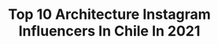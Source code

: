 ---
title: Top 10 Architecture Instagram Influencers In Chile In 2021
description: >-
  Find top architecture Instagram influencers in Chile in 2021. Most popular hashtags: #architecture #chile #city #drone.
platform: Instagram
hits: 16
text_top: Discover the most popular Instagram influencers on inBeat.
text_bottom: Our search engine aggregates 16 Instagram influencers like this in Chile for you to collaborate.
profiles:
  - username: "t_w_o"
    fullname: >-
      Tomás Westenenk Orrego
    bio: >-
      Architect / Photographer
    location: "Chile"
    followers: 124791
    engagement: 125
    commentsToLikes: 0.022930
    id: ck6tiba060e3o0j711u3pz1nw
    verified: false
    hashtags: "#chile, #lessismore, #traveltheworld, #composition"
  - username: "arquetipoccp"
    fullname: >-
      Arquetipo CCP
    bio: >-
      Fotógrafo 👉🏼 @sebaguerra . 🌋Naturaleza|🏙Arquitectura|🚀Sensaciones Ahora en:📍Concepción - Chile
    location: "Chile"
    followers: 8610
    engagement: 1572
    commentsToLikes: 0.023372
    id: ck5hs64wfw1zp0i11erd5f7lv
    verified: false
    hashtags: "#concepcion, #gopro, #shotzfromthesky, #instaconce"
  - username: "carlosjohansisco.arq"
    fullname: >-
      C  A  R  L  E  T  T  O
    bio: >-
      A r q u i t e c t u r a & I l u s t r a c i o n INSCRIPCIONES ABIERTAS WORKSHOP 05-06 DICIEMBRE DM - Colaboraciones Entrevista @arch.vizz 👇🏻👇🏻
    location: "Chile"
    followers: 9177
    engagement: 626
    commentsToLikes: 0.102424
    id: ck9wov5i76q5q0j78fzb6f0zp
    verified: false
    hashtags: "#crazy, #architecturedetails, #illustration, #architecturesight"
  - username: "sh_sh_welt"
    fullname: >-
      sh_sh_welt
    bio: >-
      Concrete Taipei and beyond <> All photos taken by me with📱/sony rx100ii <>DM for collabs
    location: "Chile"
    followers: 11517
    engagement: 544
    commentsToLikes: 0.008893
    id: ck8t3qtlx458x0j78ad0oyizn
    verified: false
    hashtags: "#tv, #urbanexplorer, #archaicmag, #buildingstylesgf"
  - username: "arqui_locura"
    fullname: >-
      Arquilocura
    bio: >-
      FACULTAD DE ARQUILOCURA, DISUEÑO Y SONAMBULISMO 📩 Aportes al DM | #arquilocura Contacto: arquilocura.contacto@gmail.com
    location: "Chile"
    followers: 146302
    engagement: 330
    commentsToLikes: 0.010812
    id: ck14kp2dgqllq0i19zgfl04lg
    verified: false
    hashtags: "#architecture, #faua, #arqui, #arquitecto"
  - username: "fitnessok"
    fullname: >-
      fitnessok
    bio: >-
      Kinesiólogo UFT 🌎 amante del fitness y la vida sana. Stgo. Chile 🆑 🇨🇱❤️😍💪🏼✈️. Kine deportiva/ FAST Fitness/ Sportlife Chile
    location: "Chile"
    followers: 5431
    engagement: 1058
    commentsToLikes: 0.012753
    id: ckf5rjd7bcvyq0j23cvcl4nz7
    verified: false
    hashtags: "#beauty, #fitnessmotivation, #cityphotography, #me"
  - username: "babisanoja"
    fullname: >-
      #MírateConOtrosOjos
    bio: >-
      •Arquitecta Fundadora @eterea.estudio •Amor Propio & BoPo #barriguitalove ❤️ •Podcaster @conrollos.sinfiltros 🎙 •Part-time YouTuber 📸
    location: "Chile"
    followers: 17205
    engagement: 638
    commentsToLikes: 0.021430
    id: ck9hbg1yfgo790j78iujxprlp
    verified: false
    hashtags: "#gasometros, #gasholders, #arquitecturaudp, #feminismo"
  - username: "d_pinilla"
    fullname: >-
      Daniel Pinilla
    bio: >-
      Arquitecto_fotógrafo_CCP👉SCL.
    location: "Chile"
    followers: 7798
    engagement: 587
    commentsToLikes: 0.031077
    id: ck0u6s3vs2sx10i19bxhoi6pm
    verified: false
    hashtags: "#santiagocityscape, #chilegram, #recorriendochile, #southamerica"
  - username: "santiagodechile.cl"
    fullname: >-
      Juan Carlos Rodríguez
    bio: >-
      🧔🏻 Enamorado de ella 💙 Sí, de Santiago ¿Me acompañas? 🌇 Disfrútala, cuídala, valórala 📩 santiagodechile.ig@gmail.com
    location: "Chile"
    followers: 142246
    engagement: 286
    commentsToLikes: 0.028650
    id: ck0w4xamx0v6u0i198jkcxlz0
    verified: false
    hashtags: "#santiagoadicto, #photography, #drone, #chile"
  - username: "anoquet"
    fullname: >-
      Alexis Noquet Photography
    bio: >-
      Wide & Colorfull Photography French 🇫🇷 | live in Uruguay 🇺🇾 | Traveler 🌎 | morning sleeper😴 and Sunset & night shooter 📸 Todas las fotos en venta 👉DM
    location: "Chile"
    followers: 2252
    engagement: 1005
    commentsToLikes: 0.029485
    id: ck6tyx7zj6djz0j71gclojbhy
    verified: false
    hashtags: "#earthpix, #rutadelfindelmundo, #descubreuruguayfotos, #wekeepmoments"
---